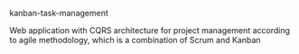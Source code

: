 kanban-task-management

Web application with CQRS architecture for project management according to agile methodology, which is a combination of Scrum and Kanban

